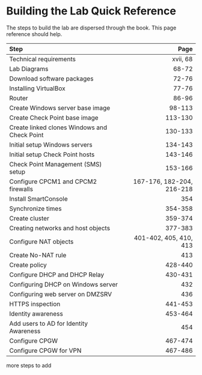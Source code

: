 # Building the Lab Quick Reference
The steps to build the lab are dispersed through the book. This page reference should help.

| Step                                          |                       Page |
| :---                                          |                       ---: |
| Technical requirements                        |                   xvii, 68 |
| Lab Diagrams                                  |                      68-72 |
| Download software packages                    |                      72-76 |
| Installing VirtualBox                         |                      77-76 |
| Router                                        |                      86-96 |
| Create Windows server base image              |                     98-113 |
| Create Check Point base image                 |                    113-130 |
| Create linked clones Windows and Check Point  |                    130-133 |
| Initial setup Windows servers                 |                    134-143 |
| Initial setup Check Point hosts               |                    143-146 |
| Check Point Management (SMS) setup            |                    153-166 |
| Configure CPCM1 and CPCM2 firewalls           |  167-176, 182-204, 216-218 |
| Install SmartConsole                          |                        354 |
| Synchronize times                             |                    354-358 |
| Create cluster                                |                    359-374 |
| Creating networks and host objects            |                    377-383 |
| Configure NAT objects                         |     401-402, 405, 410, 413 |
| Create No-NAT rule                            |                        413 |
| Create policy                                 |                    428-440 |
| Configure DHCP and DHCP Relay                 |                    430-431 |
| Configuring DHCP on Windows server            |                        432 |
| Configuring web server on DMZSRV              |                        436 |
| HTTPS inspection                              |                    441-453 |
| Identity awareness                            |                    453-464 |
| Add users to AD for Identity Awareness        |                        454 |
| Configure CPGW                                |                    467-474 |
| Configure CPGW for VPN                        |                    467-486 |
more steps to add
